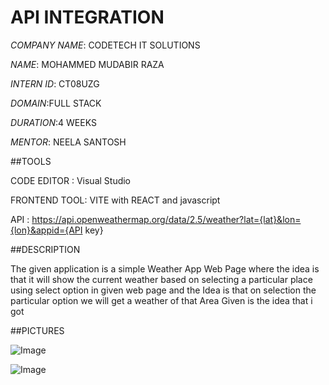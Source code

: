 # API INTEGRATION

*COMPANY NAME*: CODETECH IT SOLUTIONS

*NAME*: MOHAMMED MUDABIR RAZA

*INTERN ID*: CT08UZG

*DOMAIN*:FULL STACK

*DURATION*:4 WEEKS

*MENTOR*: NEELA SANTOSH

##TOOLS

CODE EDITOR : Visual Studio

FRONTEND TOOL: VITE with REACT and javascript

API : https://api.openweathermap.org/data/2.5/weather?lat={lat}&lon={lon}&appid={API key}

##DESCRIPTION

The given application is  a simple Weather App Web Page where the idea is that it will show the  current weather  based on selecting a particular place using select option in given web page and the Idea is that on selection the particular option we will get a weather of that Area Given is the idea that i got

##PICTURES

![Image](https://github.com/user-attachments/assets/c7cc79bd-a020-4782-8418-c23ae5a1cf71)

![Image](https://github.com/user-attachments/assets/10742497-00f5-4a61-aed5-fa6f96fde1a8)











